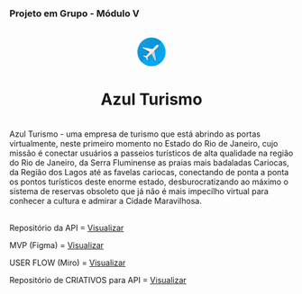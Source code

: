 ### Projeto em Grupo - Módulo V
<br/>

<div align="center">
  <img src="./public/azul.png" width="10%"/>
  <h1>Azul Turismo</h1>
</div>

<br/>
Azul Turismo - uma empresa de turismo que está abrindo as portas virtualmente, neste primeiro momento no Estado do Rio de Janeiro, 
cujo missão é conectar usuários a passeios turísticos de alta qualidade na região do Rio de Janeiro, da Serra Fluminense as praias 
mais badaladas Cariocas, da Região dos Lagos até as favelas cariocas, conectando de ponta a ponta os pontos turísticos deste enorme 
estado, desburocratizando ao máximo o sistema de reservas obsoleto que já não é mais impecílho virtual para conhecer a cultura e admirar a Cidade Maravilhosa.<br/>
<br/>

Repositório da API = <a href="https://github.com/Juanpi92/tourism_api">Visualizar</a>

MVP (Figma) = <a href="https://www.figma.com/file/yqOtcjypEdqI93c2w0t4SW/Tourism-App?node-id=0%3A1&t=WTkxgYmm0jdTD0tc-1">Visualizar</a>

USER FLOW (Miro) = <a href="https://miro.com/app/board/uXjVPmKHg_o=/?share_link_id=599769016089">Visualizar</a>

Repositório de CRIATIVOS para API = <a href="https://github.com/Juanpi92/criativos-produtos-api">Visualizar</a>


